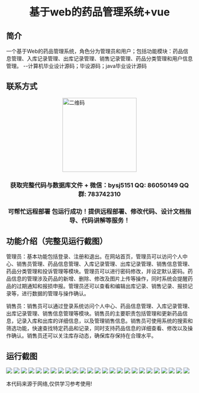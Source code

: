 <p><h1 align="center">基于web的药品管理系统+vue</h1></p>

## 简介
一个基于Web的药品管理系统，角色分为管理员和用户；包括功能模块：药品信息管理、入库记录管理、出库记录管理、销售记录管理、药品分类管理和用户信息管理。    --计算机毕业设计源码；毕设源码；java毕业设计源码


## 联系方式
<img src="https://bs-1329754181.cos.ap-shanghai.myqcloud.com/wx.jpg" alt="二维码" style="display: block; margin: 0 auto;" width="200px">
<p><h3 align="center">获取完整代码与数据库文件 + 微信：bysj5151 QQ: 86050149 QQ群: 783742310</h3></p>
<p><h3 align="center">可帮忙远程部署 包运行成功！提供远程部署、修改代码、设计文档指导、代码讲解等服务！</h3></p>

## 功能介绍（完整见运行截图）
管理员：基本功能包括登录、注册和退出。在网站首页，管理员可以访问个人中心、销售员管理、药品信息管理、入库记录管理、出库记录管理、销售信息管理、药品分类管理和投诉管理等模块。管理员可以进行密码修改，并设定默认密码。药品信息的管理涉及药品的新增、删除、修改及图片上传等操作，同时系统会提醒药品的过期通知和报损申报。管理员还可以查看和编辑出库记录、销售记录、报损记录等，进行数据的管理与操作确认。

销售员：销售员可以通过登录系统访问个人中心、药品信息管理、入库记录管理、出库记录管理、销售信息管理等模块。销售员的主要职责包括管理和更新药品信息，记录入库和出库的详细信息，以及管理销售信息。销售员可使用系统的搜索和筛选功能，快速查找特定药品和记录，同时支持药品信息的详细查看、修改以及操作确认。销售员还可以关注库存动态，确保库存保持在合理水平。


## 运行截图
![](https://bs-1329754181.cos.ap-shanghai.myqcloud.com/ssm/WebPharmacyManagementSystem/img/001.jpg)
![](https://bs-1329754181.cos.ap-shanghai.myqcloud.com/ssm/WebPharmacyManagementSystem/img/002.jpg)
![](https://bs-1329754181.cos.ap-shanghai.myqcloud.com/ssm/WebPharmacyManagementSystem/img/003.jpg)
![](https://bs-1329754181.cos.ap-shanghai.myqcloud.com/ssm/WebPharmacyManagementSystem/img/004.jpg)
![](https://bs-1329754181.cos.ap-shanghai.myqcloud.com/ssm/WebPharmacyManagementSystem/img/005.jpg)
![](https://bs-1329754181.cos.ap-shanghai.myqcloud.com/ssm/WebPharmacyManagementSystem/img/006.jpg)
![](https://bs-1329754181.cos.ap-shanghai.myqcloud.com/ssm/WebPharmacyManagementSystem/img/007.jpg)
![](https://bs-1329754181.cos.ap-shanghai.myqcloud.com/ssm/WebPharmacyManagementSystem/img/008.jpg)
![](https://bs-1329754181.cos.ap-shanghai.myqcloud.com/ssm/WebPharmacyManagementSystem/img/009.jpg)
![](https://bs-1329754181.cos.ap-shanghai.myqcloud.com/ssm/WebPharmacyManagementSystem/img/010.jpg)
![](https://bs-1329754181.cos.ap-shanghai.myqcloud.com/ssm/WebPharmacyManagementSystem/img/011.jpg)
![](https://bs-1329754181.cos.ap-shanghai.myqcloud.com/ssm/WebPharmacyManagementSystem/img/012.jpg)
![](https://bs-1329754181.cos.ap-shanghai.myqcloud.com/ssm/WebPharmacyManagementSystem/img/013.jpg)
![](https://bs-1329754181.cos.ap-shanghai.myqcloud.com/ssm/WebPharmacyManagementSystem/img/014.jpg)
![](https://bs-1329754181.cos.ap-shanghai.myqcloud.com/ssm/WebPharmacyManagementSystem/img/015.jpg)
![](https://bs-1329754181.cos.ap-shanghai.myqcloud.com/ssm/WebPharmacyManagementSystem/img/016.jpg)
![](https://bs-1329754181.cos.ap-shanghai.myqcloud.com/ssm/WebPharmacyManagementSystem/img/017.jpg)
![](https://bs-1329754181.cos.ap-shanghai.myqcloud.com/ssm/WebPharmacyManagementSystem/img/018.jpg)
![](https://bs-1329754181.cos.ap-shanghai.myqcloud.com/ssm/WebPharmacyManagementSystem/img/019.jpg)
![](https://bs-1329754181.cos.ap-shanghai.myqcloud.com/ssm/WebPharmacyManagementSystem/img/020.jpg)
![](https://bs-1329754181.cos.ap-shanghai.myqcloud.com/ssm/WebPharmacyManagementSystem/img/021.jpg)
![](https://bs-1329754181.cos.ap-shanghai.myqcloud.com/ssm/WebPharmacyManagementSystem/img/022.jpg)
![](https://bs-1329754181.cos.ap-shanghai.myqcloud.com/ssm/WebPharmacyManagementSystem/img/023.jpg)
![](https://bs-1329754181.cos.ap-shanghai.myqcloud.com/ssm/WebPharmacyManagementSystem/img/024.jpg)
![](https://bs-1329754181.cos.ap-shanghai.myqcloud.com/ssm/WebPharmacyManagementSystem/img/025.jpg)

<p>本代码来源于网络,仅供学习参考使用!</p>
